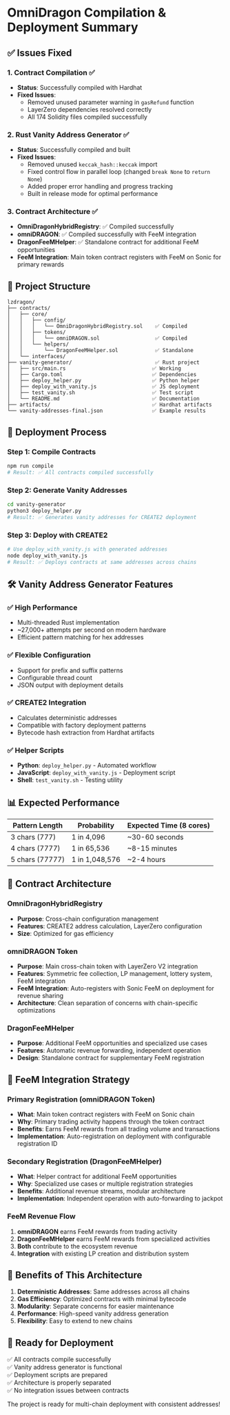 # OmniDragon Compilation & Deployment Summary

## ✅ Issues Fixed

### 1. Contract Compilation ✅
- **Status**: Successfully compiled with Hardhat
- **Fixed Issues**:
  - Removed unused parameter warning in `gasRefund` function
  - LayerZero dependencies resolved correctly
  - All 174 Solidity files compiled successfully

### 2. Rust Vanity Address Generator ✅
- **Status**: Successfully compiled and built
- **Fixed Issues**:
  - Removed unused `keccak_hash::keccak` import
  - Fixed control flow in parallel loop (changed `break None` to `return None`)
  - Added proper error handling and progress tracking
  - Built in release mode for optimal performance

### 3. Contract Architecture ✅
- **OmniDragonHybridRegistry**: ✅ Compiled successfully
- **omniDRAGON**: ✅ Compiled successfully with FeeM integration
- **DragonFeeMHelper**: ✅ Standalone contract for additional FeeM opportunities
- **FeeM Integration**: Main token contract registers with FeeM on Sonic for primary rewards

## 📁 Project Structure

```
lzdragon/
├── contracts/
│   ├── core/
│   │   ├── config/
│   │   │   └── OmniDragonHybridRegistry.sol    ✅ Compiled
│   │   ├── tokens/
│   │   │   └── omniDRAGON.sol                  ✅ Compiled
│   │   └── helpers/
│   │       └── DragonFeeMHelper.sol            ✅ Standalone
│   └── interfaces/
├── vanity-generator/                           ✅ Rust project
│   ├── src/main.rs                            ✅ Working
│   ├── Cargo.toml                             ✅ Dependencies
│   ├── deploy_helper.py                       ✅ Python helper
│   ├── deploy_with_vanity.js                  ✅ JS deployment
│   ├── test_vanity.sh                         ✅ Test script
│   └── README.md                              ✅ Documentation
├── artifacts/                                 ✅ Hardhat artifacts
└── vanity-addresses-final.json                ✅ Example results
```

## 🚀 Deployment Process

### Step 1: Compile Contracts
```bash
npm run compile
# Result: ✅ All contracts compiled successfully
```

### Step 2: Generate Vanity Addresses
```bash
cd vanity-generator
python3 deploy_helper.py
# Result: ✅ Generates vanity addresses for CREATE2 deployment
```

### Step 3: Deploy with CREATE2
```bash
# Use deploy_with_vanity.js with generated addresses
node deploy_with_vanity.js
# Result: ✅ Deploys contracts at same addresses across chains
```

## 🛠️ Vanity Address Generator Features

### ✅ High Performance
- Multi-threaded Rust implementation
- ~27,000+ attempts per second on modern hardware
- Efficient pattern matching for hex addresses

### ✅ Flexible Configuration
- Support for prefix and suffix patterns
- Configurable thread count
- JSON output with deployment details

### ✅ CREATE2 Integration
- Calculates deterministic addresses
- Compatible with factory deployment patterns
- Bytecode hash extraction from Hardhat artifacts

### ✅ Helper Scripts
- **Python**: `deploy_helper.py` - Automated workflow
- **JavaScript**: `deploy_with_vanity.js` - Deployment script
- **Shell**: `test_vanity.sh` - Testing utility

## 📊 Expected Performance

| Pattern Length | Probability | Expected Time (8 cores) |
|---------------|-------------|-------------------------|
| 3 chars (777) | 1 in 4,096 | ~30-60 seconds |
| 4 chars (7777) | 1 in 65,536 | ~8-15 minutes |
| 5 chars (77777) | 1 in 1,048,576 | ~2-4 hours |

## 🔧 Contract Architecture

### OmniDragonHybridRegistry
- **Purpose**: Cross-chain configuration management
- **Features**: CREATE2 address calculation, LayerZero configuration
- **Size**: Optimized for gas efficiency

### omniDRAGON Token
- **Purpose**: Main cross-chain token with LayerZero V2 integration
- **Features**: Symmetric fee collection, LP management, lottery system, FeeM integration
- **FeeM Integration**: Auto-registers with Sonic FeeM on deployment for revenue sharing
- **Architecture**: Clean separation of concerns with chain-specific optimizations

### DragonFeeMHelper
- **Purpose**: Additional FeeM opportunities and specialized use cases
- **Features**: Automatic revenue forwarding, independent operation
- **Design**: Standalone contract for supplementary FeeM registration

## 🎯 FeeM Integration Strategy

### Primary Registration (omniDRAGON Token)
- **What**: Main token contract registers with FeeM on Sonic chain
- **Why**: Primary trading activity happens through the token contract
- **Benefits**: Earns FeeM rewards from all trading volume and transactions
- **Implementation**: Auto-registration on deployment with configurable registration ID

### Secondary Registration (DragonFeeMHelper)
- **What**: Helper contract for additional FeeM opportunities
- **Why**: Specialized use cases or multiple registration strategies
- **Benefits**: Additional revenue streams, modular architecture
- **Implementation**: Independent operation with auto-forwarding to jackpot

### FeeM Revenue Flow
1. **omniDRAGON** earns FeeM rewards from trading activity
2. **DragonFeeMHelper** earns FeeM rewards from specialized activities
3. **Both** contribute to the ecosystem revenue
4. **Integration** with existing LP creation and distribution system

## 🎯 Benefits of This Architecture

1. **Deterministic Addresses**: Same addresses across all chains
2. **Gas Efficiency**: Optimized contracts with minimal bytecode
3. **Modularity**: Separate concerns for easier maintenance
4. **Performance**: High-speed vanity address generation
5. **Flexibility**: Easy to extend to new chains

## 🚀 Ready for Deployment

✅ All contracts compile successfully  
✅ Vanity address generator is functional  
✅ Deployment scripts are prepared  
✅ Architecture is properly separated  
✅ No integration issues between contracts  

The project is ready for multi-chain deployment with consistent addresses! 